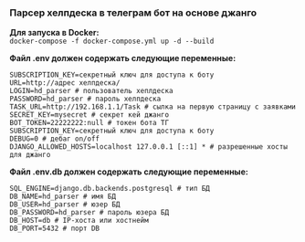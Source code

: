 ### **Парсер хелпдеска в телеграм бот на основе джанго**

**Для запуска в Docker:**  
```docker-compose -f docker-compose.yml up -d --build```

**Файл .env должен содержать следующие переменные:**  
```
SUBSCRIPTION_KEY=секретный ключ для доступа к боту  
URL=http://адрес хелпдеска/  
LOGIN=hd_parser # пользователь хеплдеска  
PASSWORD=hd_parser # пароль хелпдеска  
TASK_URL=http://192.168.1.1/Task # сылка на первую страницу с заявками  
SECRET_KEY=mysecret # секрет кей джанго  
BOT_TOKEN=22222222:null # токен бота ТГ  
SUBSCRIPTION_KEY=секретный ключ для доступа к боту  
DEBUG=0 # дебаг on/off  
DJANGO_ALLOWED_HOSTS=localhost 127.0.0.1 [::1] * # разрешенные хосты для джанго
```

**Файл .env.db должен содержать следующие переменные:**  
```
SQL_ENGINE=django.db.backends.postgresql # тип БД  
DB_NAME=hd_parser # имя БД  
DB_USER=hd_parser # юзер БД  
DB_PASSWORD=hd_parser # пароль юзера БД  
DB_HOST=db # IP-хоста или хостнейм  
DB_PORT=5432 # порт DB
```
